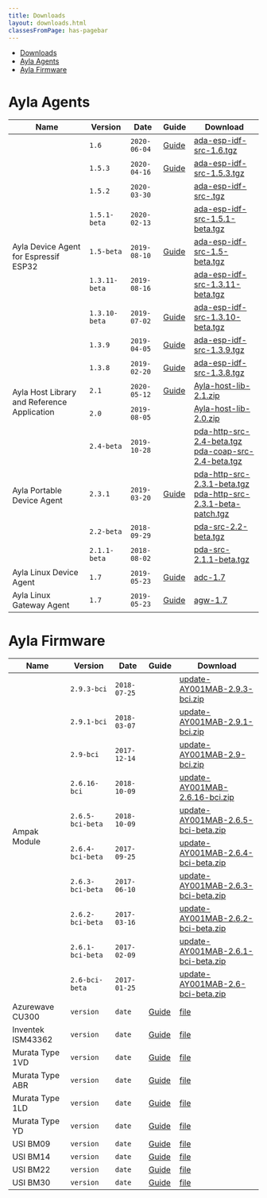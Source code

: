 ```yaml
---
title: Downloads
layout: downloads.html
classesFromPage: has-pagebar
---
```


<aside id="pagebar" class="d-xl-block collapse">
<ul>
<li><a href="#core-title">Downloads</a></li>
<li><a href="#ayla-agents">Ayla Agents</a></li>
<li><a href="#ayla-firmware">Ayla Firmware</a></li>
</ul>
</aside>

# Ayla Agents

<table>
<thead>
<tr>
<th>Name</th>
<th>Version</th>
<th>Date</th>
<th>Guide</th>
<th>Download</th>
</tr>
</thead>
<tbody>
<tr>
<td rowspan="9">Ayla Device Agent for Espressif ESP32</td>
<td><code>1.6</code></td>
<td><code>2020-06-04</code></td>
<td><a href="/edge-solutions/ayla-esp32-solution/v1-6">Guide</a></td>
<td><a href="">ada-esp-idf-src-1.6.tgz</a></td>
</tr>
<tr>
<td><code>1.5.3</code></td>
<td><code>2020-04-16</code></td>
<td><a href="/edge-solutions/ayla-esp32-solution/v1-5-3">Guide</a></td>
<td><a href="">ada-esp-idf-src-1.5.3.tgz</a></td>
</tr>
<tr>
<td><code>1.5.2</code></td>
<td><code>2020-03-30</code></td>
<td></td>
<td><a href="">ada-esp-idf-src-.tgz</a></td>
</tr>
<tr>
<td><code>1.5.1-beta</code></td>
<td><code>2020-02-13</code></td>
<td></td>
<td><a href="">ada-esp-idf-src-1.5.1-beta.tgz</a></td>
</tr>
<tr>
<td><code>1.5-beta</code></td>
<td><code>2019-08-10</code></td>
<td><a href="/edge-solutions/ayla-esp32-solution/v1-5-beta">Guide</a></td>
<td><a href="">ada-esp-idf-src-1.5-beta.tgz</a></td>
</tr>
<tr>
<td><code>1.3.11-beta</code></td>
<td><code>2019-08-16</code></td>
<td></td>
<td><a href="">ada-esp-idf-src-1.3.11-beta.tgz</a></td>
</tr>
<tr>
<td><code>1.3.10-beta</code></td>
<td><code>2019-07-02</code></td>
<td><a href="/edge-solutions/ayla-esp32-solution/v1-3-10-beta">Guide</a></td>
<td><a href="">ada-esp-idf-src-1.3.10-beta.tgz</a></td>
</tr>
<tr>
<td><code>1.3.9</code></td>
<td><code>2019-04-05</code></td>
<td><a href="/edge-solutions/ayla-esp32-solution/v1-3-9">Guide</a></td>
<td><a href="">ada-esp-idf-src-1.3.9.tgz</a></td>
</tr>
<tr>
<td><code>1.3.8</code></td>
<td><code>2019-02-20</code></td>
<td><a href="/edge-solutions/ayla-esp32-solution/v1-3-8">Guide</a></td>
<td><a href="">ada-esp-idf-src-1.3.8.tgz</a></td>
</tr>
<tr>
<td rowspan="2">Ayla Host Library and Reference Application</td>
<td><code>2.1</code></td>
<td><code>2020-05-12</code></td>
<td><a href="/edge-solutions/ayla-host-library-and-reference-application/v2-1">Guide</a></td>
<td><a href="">Ayla-host-lib-2.1.zip</a></td>
</tr>
<tr>
<td><code>2.0</code></td>
<td><code>2019-08-05</code></td>
<td></td>
<td><a href="">Ayla-host-lib-2.0.zip</a></td>
</tr>
<tr>
<td rowspan="4">Ayla Portable Device Agent</td>
<td><code>2.4-beta</code></td>
<td><code>2019-10-28</code></td>
<td></td>
<td><a href="">pda-http-src-2.4-beta.tgz</a><br/><a href="">pda-coap-src-2.4-beta.tgz</a></td>
</tr>
<tr>
<td><code>2.3.1</code></td>
<td><code>2019-03-20</code></td>
<td><a href="/edge-solutions/ayla-portable-solution/v2-3-1-beta">Guide</a></td>
<td><a href="">pda-http-src-2.3.1-beta.tgz</a><br/><a href="">pda-http-src-2.3.1-beta-patch.tgz</a></td>
</tr>
<tr>
<td><code>2.2-beta</code></td>
<td><code>2018-09-29</code></td>
<td></td>
<td><a href="">pda-src-2.2-beta.tgz</a></td>
</tr>
<tr>
<td><code>2.1.1-beta</code></td>
<td><code>2018-08-02</code></td>
<td></td>
<td><a href="">pda-src-2.1.1-beta.tgz</a></td>
</tr>
<tr>
<td rowspan="1">Ayla Linux Device Agent</td>
<td><code>1.7</code></td>
<td><code>2019-05-23</code></td>
<td><a href="/edge-solutions/ayla-linux-device-solution/v1-7">Guide</a></td>
<td><a href="https://github.com/AylaNetworks/device_linux_public/releases/tag/adc-1.7">adc-1.7</a></td>
</tr>
<tr>
<td rowspan="1">Ayla Linux Gateway Agent</td>
<td><code>1.7</code></td>
<td><code>2019-05-23</code></td>
<td><a href="/edge-solutions/ayla-linux-gateway-solution/v1-7">Guide</a></td>
<td><a href="https://github.com/AylaNetworks/device_linux_gw_public/releases/tag/agw-1.7">agw-1.7</a></td>
</tr>
</tbody>
</table>

# Ayla Firmware

<table>
<thead>
<tr>
<th>Name</th>
<th>Version</th>
<th>Date</th>
<th>Guide</th>
<th>Download</th>
</tr>
</thead>
<tbody>
<tr><td rowspan="10">Ampak Module</td><td><code>2.9.3-bci</code></td><td><code>2018-07-25</code></td><td></td><td><a href="">update-AY001MAB-2.9.3-bci.zip</a></td></tr>
<tr><td><code>2.9.1-bci</code></td><td><code>2018-03-07</code></td><td></td><td><a href="">update-AY001MAB-2.9.1-bci.zip</a></td></tr>
<tr><td><code>2.9-bci</code></td><td><code>2017-12-14</code></td><td></td><td><a href="">update-AY001MAB-2.9-bci.zip</a></td></tr>
<tr><td><code>2.6.16-bci</code></td><td><code>2018-10-09</code></td><td></td><td><a href="">update-AY001MAB-2.6.16-bci.zip</a></td></tr>
<tr><td><code>2.6.5-bci-beta</code></td><td><code>2018-10-09</code></td><td></td><td><a href="">update-AY001MAB-2.6.5-bci-beta.zip</a></td></tr>
<tr><td><code>2.6.4-bci-beta</code></td><td><code>2017-09-25</code></td><td></td><td><a href="">update-AY001MAB-2.6.4-bci-beta.zip</a></td></tr>
<tr><td><code>2.6.3-bci-beta</code></td><td><code>2017-06-10</code></td><td></td><td><a href="">update-AY001MAB-2.6.3-bci-beta.zip</a></td></tr>
<tr><td><code>2.6.2-bci-beta</code></td><td><code>2017-03-16</code></td><td></td><td><a href="">update-AY001MAB-2.6.2-bci-beta.zip</a></td></tr>
<tr><td><code>2.6.1-bci-beta</code></td><td><code>2017-02-09</code></td><td></td><td><a href="">update-AY001MAB-2.6.1-bci-beta.zip</a></td></tr>
<tr><td><code>2.6-bci-beta</code></td><td><code>2017-01-25</code></td><td></td><td><a href="">update-AY001MAB-2.6-bci-beta.zip</a></td></tr>
<tr>
<td rowspan="1">Azurewave CU300</td>
<td><code>version</code></td>
<td><code>date</code></td>
<td><a href="">Guide</a></td>
<td><a href="">file</a></td>
</tr>
<tr>
<td rowspan="1">Inventek ISM43362</td>
<td><code>version</code></td>
<td><code>date</code></td>
<td><a href="">Guide</a></td>
<td><a href="">file</a></td>
</tr>
<tr>
<td rowspan="1">Murata Type 1VD</td>
<td><code>version</code></td>
<td><code>date</code></td>
<td><a href="">Guide</a></td>
<td><a href="">file</a></td>
</tr>
<tr>
<td rowspan="1">Murata Type ABR</td>
<td><code>version</code></td>
<td><code>date</code></td>
<td><a href="">Guide</a></td>
<td><a href="">file</a></td>
</tr>
<tr>
<td rowspan="1">Murata Type 1LD</td>
<td><code>version</code></td>
<td><code>date</code></td>
<td><a href="">Guide</a></td>
<td><a href="">file</a></td>
</tr>
<tr>
<td rowspan="1">Murata Type YD</td>
<td><code>version</code></td>
<td><code>date</code></td>
<td><a href="">Guide</a></td>
<td><a href="">file</a></td>
</tr>
<tr>
<td rowspan="1">USI BM09</td>
<td><code>version</code></td>
<td><code>date</code></td>
<td><a href="">Guide</a></td>
<td><a href="">file</a></td>
</tr>
<tr>
<td rowspan="1">USI BM14</td>
<td><code>version</code></td>
<td><code>date</code></td>
<td><a href="">Guide</a></td>
<td><a href="">file</a></td>
</tr>
<tr>
<td rowspan="1">USI BM22</td>
<td><code>version</code></td>
<td><code>date</code></td>
<td><a href="">Guide</a></td>
<td><a href="">file</a></td>
</tr>
<tr>
<td rowspan="1">USI BM30</td>
<td><code>version</code></td>
<td><code>date</code></td>
<td><a href="">Guide</a></td>
<td><a href="">file</a></td>
</tr>
</tbody>
</table>

